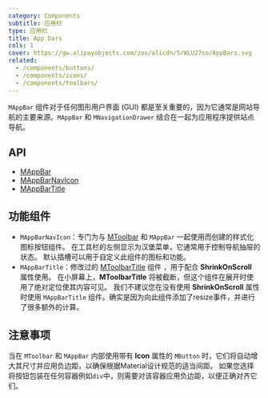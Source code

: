 ```yaml
---
category: Components
subtitle: 应用栏
type: 应用栏
title: App bars
cols: 1
cover: https://gw.alipayobjects.com/zos/alicdn/5rWLU27so/AppBars.svg
related:
  - /components/buttons/
  - /components/icons/
  - /components/toolbars/
---
```


`MAppBar` 组件对于任何图形用户界面 (GUI) 都是至关重要的，因为它通常是网站导航的主要来源。`MAppBar` 和 `MNavigationDrawer` 结合在一起为应用程序提供站点导航。

## API

- [MAppBar](/docs/api/MAppBar)
- [MAppBarNavIcon](/docs/api/MAppBarNavIcon)
- [MAppBarTitle](/docs/api/MAppBarTitle)

## 功能组件

- `MAppBarNavIcon`：专门为与 [MToolbar](/components/toolbars) 和 `MAppBar` 一起使用而创建的样式化图标按钮组件。 在工具栏的左侧显示为汉堡菜单，它通常用于控制导航抽屉的状态。 默认插槽可以用于自定义此组件的图标和功能。
- `MAppBarTitle`：修改过的 [MToolbarTitle](/components/toolbars) 组件 ，用于配合 **ShrinkOnScroll** 属性使用。 在小屏幕上，**MToolbarTitle**
  将被截断，但这个组件在展开时使用了绝对定位使其内容可见。 我们不建议您在没有使用 **ShrinkOnScroll** 属性时使用 `MAppBarTitle` 组件。确实是因为向此组件添加了resize事件，并进行了很多额外的计算。

## 注意事项

<!--alert:warning-->
当在 `MToolbar` 和 `MAppBar` 内部使用带有 **Icon** 属性的 `MButton` 时，它们将自动增大其尺寸并应用负边距，以确保根据Material设计规范的适当间距。
如果您选择将按钮包装在任何容器例如`div`中，则需要对该容器应用负边距，以便正确对齐它们。
<!--/alert:warning-->
